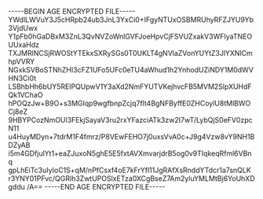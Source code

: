-----BEGIN AGE ENCRYPTED FILE-----
YWdlLWVuY3J5cHRpb24ub3JnL3YxCi0+IFgyNTUxOSBMRUhyRFZJYU9Yb3VjdUwx
Y1pFb0hGaDBxM3ZnL3QvNVZoWnlGVFJoeHpvCjFSVUZxakV3WFIyaTNEOUUxaHdz
TXJMRlNCSjRWOStYTEkxSXRySGs0T0UKLT4gNVlaZVonYUYtZ3JlYXNlCmhpVVRY
NGxkSVBoSTNhZHI3cFZ1UFo5UFc0eTU4aWhud1h2YnhodUZiNDY1M0dWVHN3Ci0t
LSBhbHh6bUY5RElPQUpwV1Y3aXd2NmFYUTVKejhvcFB5MVM2SlpXUHdFQk1VChaO
hPOQzJw+B9O+s3MGIqp9wgfbnpZcjq7flt4BgNFByffE0ZHCoylU8tMlBWOCj8eZ
9HBYPCozNmOUl3FEkjSayaV3ru2rxYFazciATk3zw2I7wT/LybQjS0eFV0zpcN11
u4HuyMDyn+7tdrM1F4fmrz/P8VEwFEHO7j0uxsVvA0c+J9g4Vzw8vY9NH1BDZyAB
i5m4GDfjulYt1+eaZJuxoN5ghE5E5fxtAVXmvarjdrB5og0v9TIqkeqRfml6VBnq
gpLhEiTc3uIyIoC1S+qM/nPfCsxf4oE7kFrYfl11JgRAfXsRnddYTdcr1a7snQLK
r3YNY01PFvc/QGRlh3ZwtUPOSlxETza0XCgBseZ7Am2yluYMLMtBj6YoUhXDgddu
/A==
-----END AGE ENCRYPTED FILE-----
